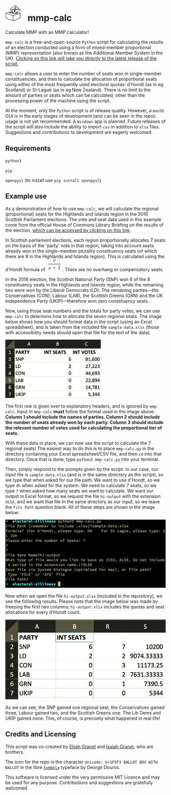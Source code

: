 # <img src="https://github.com/ezgranet/mmp-calc/blob/master/images/ballot-logo.png" alt="image of  ballot box" width="50"> &nbsp; mmp-calc
  
  
Calculate MMP with an MMP calculator!


`mmp-calc` is a free-and-open-source `Python` script for calculating the results of an election conducted using a form of mixed-member proportional (MMP) representation (also known as the Additional Member System in the UK).  [Clicking on this link will take you directly to the latest release of the script.](https://raw.githubusercontent.com/ezgranet/mmp-calc/master/mmp-calc.py)

`mmp-calc` allows a user to enter the number of seats won in single-member constituencies, and then to calculate the allocation of proportional seats using either of the most frequently used electoral quotas: d'Hondt (as in eg Scotland) or St-Laguë (as in eg New Zealand).  There is no limit to the amount of parties or seats which can be calculated, other than the processing power of the machine using the script.

At the moment, only the `Python` script is of release quality.  However, a `macOS` GUI is in the early stages of development (and can be seen in the repo); usage is not yet recommended.  A `Windows` app is planned.  Future releases of the script will also include the ability to import `csv` in addition to `xlsx` files.  Suggestions and contributions to development are eagerly welcomed.

## Requirements

`python3`

`pip`

`openpyxl` (to install use `pip install openpyxl`)


## Example use

As a demonstration of how to use `mmp-calc`, we will calculate the regional (proportional) seats for the Highlands and Islands region in the 2016 Scottish Parliament elections.  The vote and seat data used in this example come from the official House of Commons Library Briefing on the results of the election, [which can be accessed by clicking on this link](https://commonslibrary.parliament.uk/research-briefings/cbp-7599/?doing_wp_cron=1593138584.9657280445098876953125).   

In Scottish parliament elections, each region proportionally allocates 7 seats on the basis of the 'party' vote in that region, taking into account seats already won in the single-member plurality constituency seats (of which there are 8 in the Highlands and Islands region).   This is calculated using the d'Hondt formula of <img src="https://github.com/ezgranet/mmp-calc/blob/master/images/dhondt.png" alt="v/(2s+1)" width="50">.  There are no overhang or compensatory seats.

In the 2016 election, the Scottish National Party (SNP) won 6 of the 8 constituency seats in the Highlands and Islands region, while the remaining two were won by the Liberal Democrats (LD).  The remaining parties—the Conservatives (CON), Labour (LAB), the Scottish Greens (GRN) and the UK Independence Party (UKIP)—therefore won zero constituency seats.  


Now, using those seat numbers and the totals for party votes, we can use `mmp-calc` to determine how to allocate the seven regional seats.  The image below shows how you should format data in the script (using an Excel spreadsheet), and is taken from the included file `sample-data.xlsx` (those with accessibility needs should open that file for the text of the data).  

<img src="https://github.com/ezgranet/mmp-calc/blob/master/images/input.png" alt="please see sample-data.xlsx for the text of this table" width="300">


The first row is given over to explanatory headers, and is ignored by `mmp-calc`.  Input in `mmp-calc` **must** follow the format used in the image above.  **Column 1 should include the names of parties.  Column 2 should include the number of seats already won by each party.  Column 3 should include the relevant number of votes used for calculating the proportional tier of seats.** 

With these data in place, we can now use the script to calculate the 7 regional seats! The easiest way to do this is to place `mmp-calc.py` in the directory containing your Excel spreadsheet/CSV file, and then `cd` into that directory.  Once that is done, type `python3 mmp-calc.py` into your terminal.

Then, simply respond to the prompts given by the script.  In our case, our input file is `sample-data.xlsx` (and is in the same directory as the script), so we type that when asked for our file path.  We want to use d'Hondt, so we type `dh` when asked for the system.  We need to calculate 7 seats, so we type `7` when asked how many seats we want to calculate.  We want our output in Excel format, so we request the file `hi-output` with the extension `XLSX`, and we want that file in the same directory as our input, so we leave the `File Path` question blank.  All of these steps are shown in the image below:


<img src="https://github.com/ezgranet/mmp-calc/blob/master/images/sample-use.png" alt="please see the paragraph above for the text of this image" width="750">


Now when we open the file `hi-output.xlsx` (included in the repository), we see the following results.  Please note that the image below was made by freezing the first two columns; `hi-output.xlsx` includes the quotas and seat allocations for every d'Hondt count.

<img src="https://github.com/ezgranet/mmp-calc/blob/master/images/output.png" alt="please see the spreadsheet for the text of this image" width="750">


As we can see, the SNP gained one regional seat, the Conservatives gained three, Labour gained two, and the Scottish Greens one.  The Lib Dems and UKIP gained none.  This, of course, is precisely what happened in real life! 

## Credits and Licensing

This script was co-created by [Elijah Granet](https://github.com/ezgranet) and [Isaiah Granet](https://github.com/igranet), who are brothers.

The icon for the repo is the character `Unicode: U+1F5F3 BALLOT BOX WITH BALLOT` in the libre [`Symbola`](https://github.com/gearit/ttf-symbola) typeface by George Douros.

This software is licensed under the very permissive MIT Licence and may be used for any purpose.  Contributions and suggestions are gratefully welcomed.

